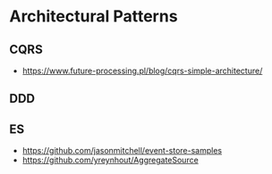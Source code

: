 # Architectural Patterns

## CQRS
- https://www.future-processing.pl/blog/cqrs-simple-architecture/

## DDD

## ES
- https://github.com/jasonmitchell/event-store-samples
- https://github.com/yreynhout/AggregateSource
